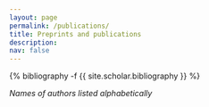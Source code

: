```yaml
---
layout: page
permalink: /publications/
title: Preprints and publications
description:
nav: false
---
```

<!-- _pages/publications.md -->
<div class="publications">

{% bibliography -f {{ site.scholar.bibliography }} %}

</div>

*Names of authors listed alphabetically*

